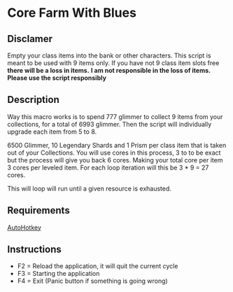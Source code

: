 # Core Farm With Blues

## Disclamer

Empty your class items into the bank or other characters. This script is meant to be used with 9 items only. If you have not 9 class item slots free **there will be a loss in items.**
**I am not responsible in the loss of items. Please use the script responsibly**

## Description
Way this macro works is to spend 777 glimmer to collect 9 items from your collections, for a total of 6993 glimmer. Then the script will individually upgrade each item from 5 to 8.

6500 Glimmer, 10 Legendary Shards and 1 Prism per class item that is taken out of your Collections. You will use cores in this process, 3 to to be exact but the process will give you back 6 cores. Making your total core per item 3 cores per leveled item. For each loop iteration will this be 3 * 9 = 27 cores. 

This will loop will run until a given resource is exhausted. 

## Requirements
[AutoHotkey](https://www.autohotkey.com/)

## Instructions
* F2 = Reload the application, it will quit the current cycle 
* F3 = Starting the application 
* F4 = Exit (Panic button if something is going wrong)

